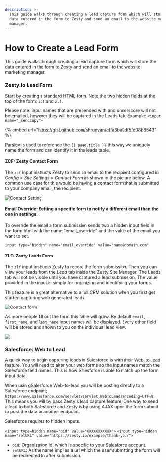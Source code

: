 ```yaml
---
description: >-
  This guide walks through creating a lead capture form which will store the
  data entered in the form to Zesty and send an email to the website marketing
  manager.
---
```


# How to Create a Lead Form

This guide walks through creating a lead capture form which will store the data entered in the form to Zesty and send an email to the website marketing manager.

### Zesty.io Lead Form

Start by creating a standard [HTML form](https://developer.mozilla.org/en-US/docs/Web/HTML/Element/form). Note the two hidden fields at the top of the form; `zcf` and `zlf`.

Please note: input names that are prepended with and underscore will not be emailed, however they will be captured in the Leads tab. Example: `<input name="_sendcopy">`

{% embed url="https://gist.github.com/shrunyan/effa3ba9df5fe08b8543" %}

[Parsley](http://developer.zesty.io/parsley-templating/) is used to reference the `{{ page.title }}` this way we uniquely name the form and can identify it in the leads table.

#### ZCF: Zesty Contact Form

The `zcf` input instructs Zesty to send an email to the recipient configured in _Config_ &gt; _Site Settings_ &gt; _Contact Form_ as shown in the picture below. A common use case for this would be having a contact form that is submitted to your company email, the recipient.

![Contact Setting](https://wyp1jm.media.zestyio.com/Screenshot-from-2017-03-15-14-24-34.png)

#### Email Override: Setting a specific form to notify a different email than the one in settings.

To override the email a form submission sends two a hidden input field in the form html with the name "email\_override" and the value of the email you want to set.

`input type="hidden" name="email_override" value="name@domain.com"`

#### ZLF: Zesty Leads Form

The `zlf` input instructs Zesty to record the form submission. Then you can view your leads from the _Lead_ tab inside the Zesty Site Manager. The Leads tab will not be visible until you have captured a lead submission. The value provided in the input is simply for organizing and identifying your forms.

This feature is a great alternative to a full CRM solution when you first get started capturing web generated leads.

![Contact form](https://wyp1jm.media.zestyio.com/Screenshot-from-2017-03-15-13-34-16.png)

As more people fill out the form this table will grow. By default `email`, `first_name`, and `last_name` input names will be displayed. Every other field will be stored and shown to you on the individual lead view.

![](https://wyp1jm.media.zestyio.com/leads-view.jpg)

### Salesforce: Web to Lead

A quick way to begin capturing leads in Salesforce is with their [Web-to-lead](https://help.salesforce.com/HTViewHelpDoc?id=customize_leadcapture.htm) feature. You will need to alter your web forms so the input names match the Salesforce field names. This is how Salesforce is able to match up the form input data.

When usin gSalesforce Web-to-lead you will be posting directly to a Salesforce endpoint; `https://www.salesforce.com/servlet/servlet.WebToLead?encoding=UTF-8`. This means you will by pass Zesty's lead capture feature. One way to send a lead to both Salesforce and Zesty is by using AJAX upon the form submit to post the data to another endpoint.

Salesforce requires to hidden inputs.

`<input type=hidden name="oid" value="XXXXXXXXXXX">` `<input type=hidden name="retURL" value="https://zesty.io/example/thank-you/">`

* `oid`: Organization id, which is specific to your Salesforce account. 
* `retURL`: As the name implies a url which the user submitting the form will be redirected to after submission. 

